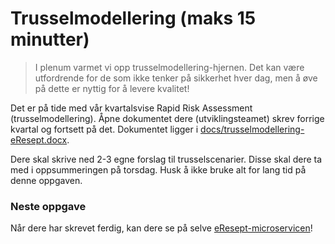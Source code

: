 # Trusselmodellering (maks 15 minutter)

> I plenum varmet vi opp trusselmodellering-hjernen. Det kan være utfordrende for de som ikke tenker på sikkerhet hver dag, men å øve på dette er nyttig for å levere kvalitet!

Det er på tide med vår kvartalsvise Rapid Risk Assessment (trusselmodellering). Åpne dokumentet dere (utviklingsteamet) skrev forrige kvartal og fortsett på det. Dokumentet ligger i [docs/trusselmodellering-eResept.docx](/docs/trusselmodellering-eResept.docx).

Dere skal skrive ned 2-3 egne forslag til trusselscenarier. Disse skal dere ta med i oppsummeringen på torsdag. Husk å ikke bruke alt for lang tid på denne oppgaven.


### Neste oppgave
Når dere har skrevet ferdig, kan dere se på selve [eResept-microservicen](./1_swagger.md)!
